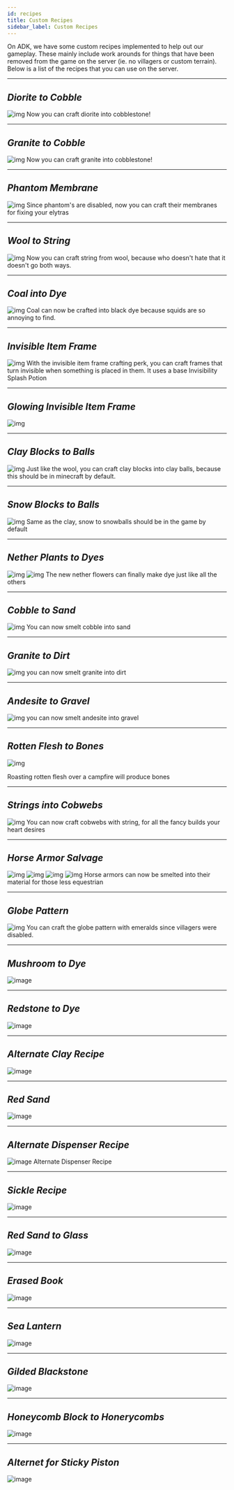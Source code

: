 ```yaml
---
id: recipes
title: Custom Recipes
sidebar_label: Custom Recipes
---
```

On ADK, we have some custom recipes implemented to help out our gameplay. These mainly include work arounds for things that have been removed from the game on the server (ie. no villagers or custom terrain). Below is a list of the recipes that you can use on the server.

---
## _Diorite to Cobble_
![img](images/recipe2.PNG)
Now you can craft diorite into cobblestone!

---
## _Granite to Cobble_
![img](images/recipe3.PNG)
Now you can craft granite into cobblestone!


---
## _Phantom Membrane_
![img](images/recipe4.PNG)
Since phantom's are disabled, now you can craft their membranes for fixing your elytras

---
## _Wool to String_
![img](images/recipe5.PNG)
Now you can craft string from wool, because who doesn't hate that it doesn't go both ways.

---
## _Coal into Dye_
![img](images/recipe6.PNG)
Coal can now be crafted into black dye because squids are so annoying to find.

---
## _Invisible Item Frame_
![img](https://cdn.discordapp.com/attachments/951640479294951454/1004237315763347486/unknown.png)
With the invisible item frame crafting perk, you can craft frames that turn invisible when something is placed in them.
It uses a base Invisibility Splash Potion

---
## _Glowing Invisible Item Frame_
![img](https://cdn.discordapp.com/attachments/951640479294951454/1002827005299019889/unknown.png)

---
## _Clay Blocks to Balls_
![img](images/recipe8.PNG)
Just like the wool, you can craft clay blocks into clay balls, because this should be in minecraft by default.

---
## _Snow Blocks to Balls_
![img](images/recipe9.PNG)
Same as the clay, snow to snowballs should be in the game by default

---
## _Nether Plants to Dyes_
![img](images/recipe10.PNG)
![img](images/recipe11.PNG)
The new nether flowers can finally make dye just like all the others

---
## _Cobble to Sand_
![img](images/recipe12.PNG)
You can now smelt cobble into sand

---
## _Granite to Dirt_
![img](images/recipe13.PNG)
you can now smelt granite into dirt

---
## _Andesite to Gravel_
![img](images/recipe14.PNG)
you can now smelt andesite into gravel

---
## _Rotten Flesh to Bones_
![img](images/recipe15.PNG)

Roasting rotten flesh over a campfire will produce bones

---
## _Strings into Cobwebs_
![img](images/recipe16.PNG)
You can now craft cobwebs with string, for all the fancy builds your heart desires

---
## _Horse Armor Salvage_
![img](images/recipe17.PNG)
![img](images/recipe18.PNG) 
![img](images/recipe19.PNG)
![img](images/recipe20.PNG)
Horse armors can now be smelted into their material for those less equestrian 


---
## _Globe Pattern_
![img](images/recipe21.PNG)
You can craft the globe pattern with emeralds since villagers were disabled.

---
## _Mushroom to Dye_
![image](https://user-images.githubusercontent.com/71091547/113226561-83c15a00-925e-11eb-9f47-a0ade33b6233.png)

---
## _Redstone to Dye_
![image](https://user-images.githubusercontent.com/71091547/113226573-891ea480-925e-11eb-8a12-297228d70593.png)

---
## _Alternate Clay Recipe_
![image](https://user-images.githubusercontent.com/71091547/115795288-a6e2b380-a39d-11eb-975d-be1ddf5d95b6.png)

---
## _Red Sand_
![image](https://user-images.githubusercontent.com/71091547/115795293-aba76780-a39d-11eb-9952-9e5198cc727b.png)

---
## _Alternate Dispenser Recipe_
![image](https://user-images.githubusercontent.com/71091547/115795306-b3670c00-a39d-11eb-9f25-0d87b8e7c500.png)
Alternate Dispenser Recipe

---
## _Sickle Recipe_
![image](https://user-images.githubusercontent.com/71091547/115795326-b8c45680-a39d-11eb-9d2a-c84cd304bb1c.png)

---
## _Red Sand to Glass_
![image](https://media.discordapp.net/attachments/811390073617645578/848698992976199700/unknown.png)

---
## _Erased Book_
![image](https://cdn.discordapp.com/attachments/811390073617645578/849109366677176370/unknown.png)

---
## _Sea Lantern_
![image](https://cdn.discordapp.com/attachments/951640479294951454/1002820997373767680/unknown.png)

---
## _Gilded Blackstone_
![image](https://cdn.discordapp.com/attachments/951640479294951454/1002821668462403635/unknown.png)

---
## _Honeycomb Block to Honerycombs_
![image](https://cdn.discordapp.com/attachments/951640479294951454/1002823031716065340/unknown.png)

---
## _Alternet for Sticky Piston_
![image](https://cdn.discordapp.com/attachments/951640479294951454/1002824311503065088/unknown.png)